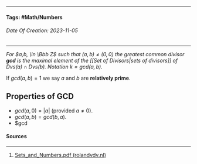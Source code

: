 __________________________________________________________________________
#### **Tags:** #Math/Numbers  
###### *Date Of Creation: 2023-11-05*
__________________________________________________________________________

*For $a,b, \in \Bbb Z$ such that $(a, b) \not = (0,0)$ the greatest common divisor **gcd** is the maximal element of the [[Set of Divisors|sets of divisors]] of $Dvs(a) \cap Dvs(b)$. Notation $k = gcd(a, b)$.* 

If $gcd(a, b) = 1$ we say $a$ and $b$ are **relatively prime**.
## Properties of GCD
-  $gcd(a, 0) = |a|$ (provided $a \not = 0)$.
- $gcd(a,b) = gcd(b,a).$
- $gcd
#### Sources
__________________________________________________________________________
1. [Sets_and_Numbers.pdf (rolandvdv.nl)](https://www.rolandvdv.nl/Sets_and_Numbers.pdf)